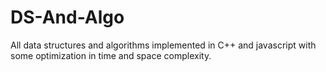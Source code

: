 # DS-And-Algo
All data structures and algorithms implemented in C++ and javascript with some optimization in time and space complexity.
